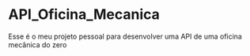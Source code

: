 # API_Oficina_Mecanica
Esse é o meu projeto pessoal para desenvolver uma API de uma oficina mecânica do zero
